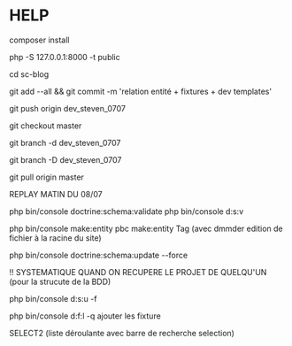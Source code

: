 # HELP

composer install

php -S 127.0.0.1:8000 -t public

cd sc-blog

git add --all && git commit -m 'relation entité + fixtures + dev templates'

git push origin dev_steven_0707

git checkout master

git branch -d dev_steven_0707

<!-- pour forcer le delete -->
git branch -D dev_steven_0707

git pull origin master

<!-- git clone https://github.com/KStevenWF3/sc-blog -->

REPLAY MATIN DU 08/07

php bin/console doctrine:schema:validate php bin/console d:s:v

php bin/console make:entity pbc make:entity Tag (avec dmmder edition de fichier à la racine du site)

php bin/console doctrine:schema:update --force

!! SYSTEMATIQUE QUAND ON RECUPERE LE PROJET DE QUELQU'UN (pour la strucute de la BDD)

php bin/console d:s:u -f

php bin/console d:f:l -q ajouter les fixture

SELECT2 (liste déroulante avec barre de recherche selection)
